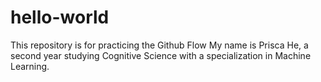 # hello-world
This repository is for practicing the Github Flow 
My name is Prisca He, a second year studying Cognitive Science with a specialization in Machine Learning. 
